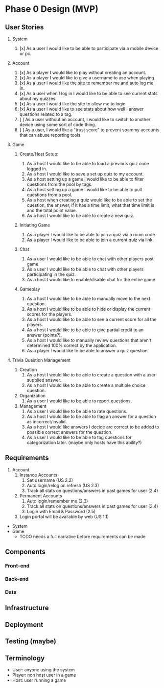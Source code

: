 # Phase 0 Design (MVP)
## User Stories

1. System
    1. [x] As a user I would like to be able to participate via a mobile device or pc.

2. Account
    1. [x] As a player I would like to play without creating an account.
    2. [x] As a player I would like to give a username to use when playing.
    3. [x] As a user I would like the site to remember me and auto log me in.
    4. [x] As a user when I log in I would like to be able to see current stats about my quizzes.
    5. [x] As a user I would like the site to allow me to login
    6. [x] As a user I would like to see stats about how well I answer questions related to a tag.
    6. [ ] As a user without an account, I would like to switch to another device using some sort of code thing.
    7. [ ] As a user, I would like a "trust score" to prevent spammy accounts that can abuse reporting tools

3. Game
    1. Create/Host Setup:
        1. As a host I would like to be able to load a previous quiz once logged in.
        2. As a host I would like to save a set up quiz to my account.
        3. As a host setting up a game I would like to be able to filter questions from the pool by tags.
        4. As a host setting up a game I would like to be able to pull questions from a pool.
        5. As a host when creating a quiz would like to be able to set the question, the answer, if it has a time limit, what that time limit is and the total point value.
        6. As a host I would like to be able to create a new quiz.

    2. Initiating Game
        1. As a player I would like to be able to join a quiz via a room code.
        2. As a player I would like to be able to join a current quiz via link.

    3. Chat
        1. As a user I would like to be able to chat with other players post game.
        2. As a user I would like to be able to chat with other players participating in the quiz.
        3. As a host I would like to enable/disable chat for the entire game.

    4. Gameplay
        1. As a host I would like to be able to manually move to the next question.
        2. As a host I would like to be able to hide or display the current scores for the players.
        3. As a host I would like to be able to see a current score for all the players.
        4. As a host I would like to be able to give partial credit to an answer (points?).
        5. As a host I would like to manually review questions that aren't determined 100% correct by the application.
        6. As a player I would like to be able to answer a quiz question.

4. Trivia Question Management
    1. Creation
        1. As a host I would like to be able to create a question with a user supplied answer.
        2. As a host I would like to be able to create a multiple choice question.
    2. Organization
        1. As a user I would like to be able to report questions.
    3. Management
        1. As a user I would like to be able to rate questions.
        2. As a host I would like to be able to flag an answer for a question as incorrect/invalid.
        3. As a host I would like answers I decide are correct to be added to possible correct answers for the question.
        4. As a user I would like to be able to tag questions for categorization later. (maybe only hosts have this ability?)

## Requirements
1. Account
    1. Instance Accounts
        1. Set username (US 2.2)
        2. Auto login/relog on refresh (US 2.3)
        3. Track all stats on questions/answers in past games for user (2.4)
    2. Permanent Accounts
        1. Auto login/remember me (2.3)
        2. Track all stats on questions/answers in past games for user (2.4)
        3. Login with Email & Password (2.5)
    3. Login portal will be available by web (US 1.1)


- System
- Game
    - TODO needs a full narrative before requirements can be made

## Components
### Front-end
### Back-end
### Data

## Infrastructure

## Deployment

## Testing (maybe)

## Terminology
- User: anyone using the system
- Player: non host user in a game
- Host: user running a game

